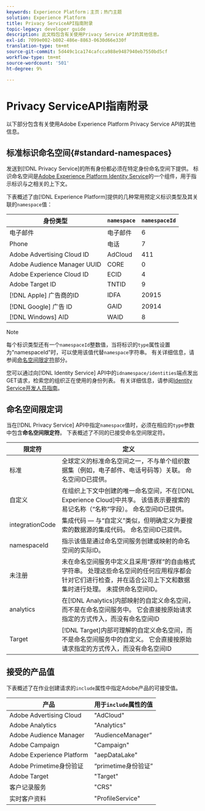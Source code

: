```yaml
---
keywords: Experience Platform；主页；热门主题
solution: Experience Platform
title: Privacy ServiceAPI指南附录
topic-legacy: developer guide
description: 此文档包含有关使用Privacy Service API的其他信息。
exl-id: 7099e002-b802-486e-8863-0630d66e330f
translation-type: tm+mt
source-git-commit: 5d449c1ca174cafcca988e9487940eb7550bd5cf
workflow-type: tm+mt
source-wordcount: '501'
ht-degree: 9%

---
```


# Privacy ServiceAPI指南附录

以下部分包含有关使用Adobe Experience Platform Privacy Service API的其他信息。

## 标准标识命名空间{#standard-namespaces}

发送到[!DNL Privacy Service]的所有身份都必须在特定身份命名空间下提供。 标识命名空间是[Adobe Experience Platform Identity Service](../../identity-service/home.md)的一个组件，用于指示标识与之相关的上下文。

下表概述了由[!DNL Experience Platform]提供的几种常用预定义标识类型及其关联的`namespace`值：

| 身份类型 | `namespace` | `namespaceId` |
| --- | --- | --- |
| 电子邮件 | 电子邮件 | 6 |
| Phone | 电话 | 7 |
| Adobe Advertising Cloud ID | AdCloud | 411 |
| Adobe Audience Manager UUID | CORE | 0 |
| Adobe Experience Cloud ID | ECID | 4 |
| Adobe Target ID | TNTID | 9 |
| [!DNL Apple] 广告商的ID | IDFA | 20915 |
| [!DNL Google] 广告 ID | GAID | 20914 |
| [!DNL Windows] AID | WAID | 8 |

>[!NOTE]
>
>每个标识类型还有一个`namespaceId`整数值，当将标识的`type`属性设置为&quot;namespaceId&quot;时，可以使用该值代替`namespace`字符串。 有关详细信息，请参阅[命名空间限定符](#namespace-qualifiers)部分。

您可以通过向[!DNL Identity Service] API中的`idnamespace/identities`端点发出GET请求，检索您的组织正在使用的身份列表。 有关详细信息，请参阅[Identity Service开发人员指南](../../identity-service/api/getting-started.md)。

## 命名空间限定词

当在[!DNL Privacy Service] API中指定`namespace`值时，必须在相应的`type`参数中包含&#x200B;**命名空间限定符**。 下表概述了不同的已接受命名空间限定符。

| 限定符 | 定义 |
| --------- | ---------- |
| 标准 | 全球定义的标准命名空间之一，不与单个组织数据集（例如，电子邮件、电话号码等）关联。 命名空间ID已提供。 |
| 自定义 | 在组织上下文中创建的唯一命名空间，不在[!DNL Experience Cloud]中共享。 该值表示要搜索的易记名称（“名称”字段）。 命名空间ID已提供。 |
| integrationCode | 集成代码 — 与“自定义”类似，但明确定义为要搜索的数据源的集成代码。 命名空间ID已提供。 |
| namespaceId | 指示该值是通过命名空间服务创建或映射的命名空间的实际ID。 |
| 未注册 | 未在命名空间服务中定义且采用“原样”的自由格式字符串。 处理这些命名空间的任何应用程序都会针对它们进行检查，并在适合公司上下文和数据集时进行处理。 未提供命名空间ID。 |
| analytics | 在[!DNL Analytics]内部映射的自定义命名空间，而不是在命名空间服务中。 它会直接按原始请求指定的方式传入，而没有命名空间ID |
| Target | [!DNL Target]内部可理解的自定义命名空间，而不是命名空间服务中的自定义。 它会直接按原始请求指定的方式传入，而没有命名空间ID |

## 接受的产品值

下表概述了在作业创建请求的`include`属性中指定Adobe产品的可接受值。

| 产品 | 用于`include`属性的值 |
--- | ---
| Adobe Advertising Cloud | &quot;AdCloud&quot; |
| Adobe Analytics | &quot;Analytics&quot; |
| Adobe Audience Manager | “AudienceManager” |
| Adobe Campaign | &quot;Campaign&quot; |
| Adobe Experience Platform | &quot;aepDataLake&quot; |
| Adobe Primetime身份验证 | “primetime身份验证” |
| Adobe Target | &quot;Target&quot; |
| 客户记录服务 | &quot;CRS&quot; |
| 实时客户资料 | &quot;ProfileService&quot; |
